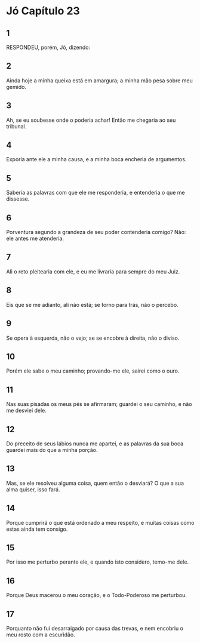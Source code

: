 # Jó Capítulo 23

## 1
RESPONDEU, porém, Jó, dizendo:

## 2
Ainda hoje a minha queixa está em amargura; a minha mão pesa sobre meu gemido.

## 3
Ah, se eu soubesse onde o poderia achar! Então me chegaria ao seu tribunal.

## 4
Exporia ante ele a minha causa, e a minha boca encheria de argumentos.

## 5
Saberia as palavras com que ele me responderia, e entenderia o que me dissesse.

## 6
Porventura segundo a grandeza de seu poder contenderia comigo? Não: ele antes me atenderia.

## 7
Ali o reto pleitearia com ele, e eu me livraria para sempre do meu Juiz.

## 8
Eis que se me adianto, ali não está; se torno para trás, não o percebo.

## 9
Se opera à esquerda, não o vejo; se se encobre à direita, não o diviso.

## 10
Porém ele sabe o meu caminho; provando-me ele, sairei como o ouro.

## 11
Nas suas pisadas os meus pés se afirmaram; guardei o seu caminho, e não me desviei dele.

## 12
Do preceito de seus lábios nunca me apartei, e as palavras da sua boca guardei mais do que a minha porção.

## 13
Mas, se ele resolveu alguma coisa, quem então o desviará? O que a sua alma quiser, isso fará.

## 14
Porque cumprirá o que está ordenado a meu respeito, e muitas coisas como estas ainda tem consigo.

## 15
Por isso me perturbo perante ele, e quando isto considero, temo-me dele.

## 16
Porque Deus macerou o meu coração, e o Todo-Poderoso me perturbou.

## 17
Porquanto não fui desarraigado por causa das trevas, e nem encobriu o meu rosto com a escuridão.

